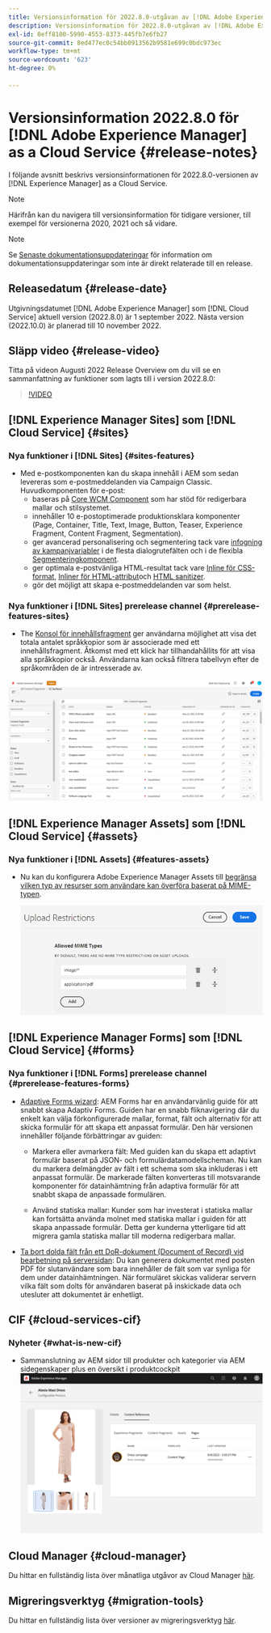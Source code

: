 ```yaml
---
title: Versionsinformation för 2022.8.0-utgåvan av [!DNL Adobe Experience Manager] as a Cloud Service.
description: Versionsinformation för 2022.8.0-utgåvan av [!DNL Adobe Experience Manager] as a Cloud Service.
exl-id: 0eff8100-5990-4553-8373-445fb7e6fb27
source-git-commit: 8ed477ec0c54bb0913562b9581e699c0bdc973ec
workflow-type: tm+mt
source-wordcount: '623'
ht-degree: 0%

---
```


# Versionsinformation 2022.8.0 för [!DNL Adobe Experience Manager] as a Cloud Service {#release-notes}

I följande avsnitt beskrivs versionsinformationen för 2022.8.0-versionen av [!DNL Experience Manager] as a Cloud Service.

>[!NOTE]
>
>Härifrån kan du navigera till versionsinformation för tidigare versioner, till exempel för versionerna 2020, 2021 och så vidare.

>[!NOTE]
>
>Se [Senaste dokumentationsuppdateringar](https://experienceleague.adobe.com/docs/experience-manager-release-information/aem-release-updates/doc-updates/documentation-updates.html) för information om dokumentationsuppdateringar som inte är direkt relaterade till en release.

## Releasedatum {#release-date}

Utgivningsdatumet [!DNL Adobe Experience Manager] som [!DNL Cloud Service] aktuell version (2022.8.0) är 1 september 2022.
Nästa version (2022.10.0) är planerad till 10 november 2022.

## Släpp video {#release-video}

Titta på videon Augusti 2022 Release Overview om du vill se en sammanfattning av funktioner som lagts till i version 2022.8.0:

>[!VIDEO](https://video.tv.adobe.com/v/346608/?quality=12)

## [!DNL Experience Manager Sites] som [!DNL Cloud Service] {#sites}

### Nya funktioner i [!DNL Sites] {#sites-features}

* Med e-postkomponenten kan du skapa innehåll i AEM som sedan levereras som e-postmeddelanden via Campaign Classic. Huvudkomponenten för e-post:
   * baseras på [Core WCM Component](https://github.com/adobe/aem-core-wcm-components) som har stöd för redigerbara mallar och stilsystemet.
   * innehåller 10 e-postoptimerade produktionsklara komponenter (Page, Container, Title, Text, Image, Button, Teaser, Experience Fragment, Content Fragment, Segmentation).
   * ger avancerad personalisering och segmentering tack vare [infogning av kampanjvariabler](https://github.com/adobe/aem-core-email-components/wiki/RTE-Personalization) i de flesta dialogrutefälten och i de flexibla [Segmenteringkomponent](https://github.com/adobe/aem-core-email-components/wiki/Segmentation-component-(Technical-Documentation)).
   * ger optimala e-postvänliga HTML-resultat tack vare [Inline för CSS-format](https://github.com/adobe/aem-core-email-components/wiki/HTML-Inliner:-Technical-documentation), [Inliner för HTML-attribut](https://github.com/adobe/aem-core-email-components/wiki/HTML-Inliner:-Technical-documentation)och [HTML sanitizer](https://github.com/adobe/aem-core-email-components/wiki/HTML-sanitizing:-Technical-documentation).
   * gör det möjligt att skapa e-postmeddelanden var som helst.

### Nya funktioner i [!DNL Sites] prerelease channel {#prerelease-features-sites}

* The [Konsol för innehållsfragment](/help/sites-cloud/administering/content-fragments/managing.md#content-fragments-console) ger användarna möjlighet att visa det totala antalet språkkopior som är associerade med ett innehållsfragment. Åtkomst med ett klick har tillhandahållits för att visa alla språkkopior också. Användarna kan också filtrera tabellvyn efter de språkområden de är intresserade av.

![Språk för innehållsfragment](/help/release-notes/assets/cfconsole-languages.png)

## [!DNL Experience Manager Assets] som [!DNL Cloud Service] {#assets}

### Nya funktioner i [!DNL Assets] {#features-assets}

* Nu kan du konfigurera Adobe Experience Manager Assets till [begränsa vilken typ av resurser som användare kan överföra baserat på MIME-typen](/help/assets/configure-asset-upload-restrictions.md).

  ![Begränsningar för överföring av tillgångar](/help/assets/assets/asset-upload-restrictions.png)

## [!DNL Experience Manager Forms] som [!DNL Cloud Service] {#forms}

### Nya funktioner i [!DNL Forms] prerelease channel {#prerelease-features-forms}

* [Adaptive Forms wizard](/help/forms/creating-adaptive-form.md): AEM Forms har en användarvänlig guide för att snabbt skapa Adaptiv Forms. Guiden har en snabb fliknavigering där du enkelt kan välja förkonfigurerade mallar, format, fält och alternativ för att skicka formulär för att skapa ett anpassat formulär. Den här versionen innehåller följande förbättringar av guiden:

   * Markera eller avmarkera fält: Med guiden kan du skapa ett adaptivt formulär baserat på JSON- och formulärdatamodellscheman. Nu kan du markera delmängder av fält i ett schema som ska inkluderas i ett anpassat formulär. De markerade fälten konverteras till motsvarande komponenter för datainhämtning från adaptiva formulär för att snabbt skapa de anpassade formulären.

   * Använd statiska mallar: Kunder som har investerat i statiska mallar kan fortsätta använda molnet med statiska mallar i guiden för att skapa anpassade formulär. Detta ger kunderna ytterligare tid att migrera gamla statiska mallar till moderna redigerbara mallar.

* [Ta bort dolda fält från ett DoR-dokument (Document of Record) vid bearbetning på serversidan](/help/forms/generate-document-of-record-for-non-xfa-based-adaptive-forms.md): Du kan generera dokumentet med posten PDF för slutanvändare som bara innehåller de fält som var synliga för dem under datainhämtningen. När formuläret skickas validerar servern vilka fält som dolts för användaren baserat på inskickade data och utesluter att dokumentet är enhetligt.

## CIF {#cloud-services-cif}

### Nyheter {#what-is-new-cif}

* Sammanslutning av AEM sidor till produkter och kategorier via AEM sidegenskaper plus en översikt i produktcockpit
  ![association för produktcockpitsida](/help/assets/CIF/product_cockpit_page_association.png)

## Cloud Manager {#cloud-manager}

Du hittar en fullständig lista över månatliga utgåvor av Cloud Manager [här](/help/implementing/cloud-manager/release-notes/current.md).

## Migreringsverktyg {#migration-tools}

Du hittar en fullständig lista över versioner av migreringsverktyg [här](/help/journey-migration/release-notes/release-notes-migration-tools-current.md).

